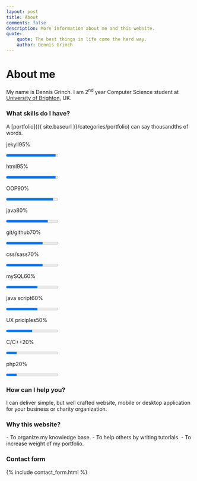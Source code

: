 ```yaml
---
layout: post
title: About
comments: false
description: More information about me and this website.
quote:
    quote: The best things in life come the hard way.
    author: Dennis Grinch
---
```


# About me

My name is Dennis Grinch. I am 2<sup>nd</sup> year Computer Science student at [University of Brighton](https://www.brighton.ac.uk/index.aspx), UK.


### What skills do I have?

A [portfolio]({{ site.baseurl }}/categories/portfolio) can say thousandths of words.

<div id="skills">
<div>
<p><span>jekyll</span><span>95%</span></p>
<progress value="95" max="100"></progress>
</div>
<div>
<p><span>html</span><span>95%</span></p>
<progress value="95" max="100"></progress>
</div>
<div>
<p><span>OOP</span><span>90%</span></p>
<progress value="90" max="100"></progress>
</div>
<div>
<p><span>java</span><span>80%</span></p>
<progress value="80" max="100"></progress>
</div>
<div>
<p><span>git/github</span><span>70%</span></p>
<progress value="70" max="100"></progress>
</div>
<div>
<p><span>css/sass</span><span>70%</span></p>
<progress class="il" value="70" max="100"></progress>
</div>
<div>
<p><span>mySQL</span><span>60%</span></p>
<progress value="60" max="100"></progress>
</div>
<div>
<p><span>java script</span><span>60%</span></p>
<progress value="60" max="100"></progress>
</div>

<div>
<p><span>UX priciples</span><span>50%</span></p>
<progress value="50" max="100"></progress>
</div>

<div>
<p><span>C/C++</span><span>20%</span></p>
<progress value="20" max="100"></progress>
</div>

<div>
<p><span>php</span><span>20%</span></p>
<progress value="20" max="100"></progress>
</div>
</div>

### How can I help you?

I can deliver simple, but well crafted website, mobile or desktop application for your business or charity organization.

### Why this website?

<p></P>
- To organize my knowledge base.
- To help others by writing tutorials.
- To increase weight of my portfolio.

### Contact form
<p></p>

{% include contact_form.html %}



